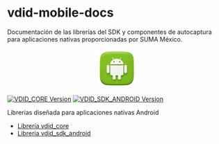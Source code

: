 # vdid-mobile-docs

Documentación de las librerías del SDK y componentes de autocaptura para aplicaciones nativas proporcionadas por SUMA México.

<p align="center">
  <img src="./assets/android.png" width="90" alt="Android Logo" />
</p>

<a href="https://central.sonatype.com/artifact/com.sumamexico/vdid_core/1.0.0" target="_blank"><img src="https://img.shields.io/maven-central/v/com.sumamexico/vdid_core?versionPrefix=1.0.0&style=plastic&label=vdid_core&color=7F55B1
" alt="VDID_CORE Version" /></a>
<a href="https://central.sonatype.com/artifact/com.sumamexico/vdid_sdk_android/1.0.0" target="_blank"><img src="https://img.shields.io/maven-central/v/com.sumamexico/vdid_sdk_android?versionPrefix=1.0.0&style=plastic&label=vdid_sdk_android&color=3A59D1" alt="VDID_SDK_ANDROID Version" /></a>

Librerias diseñada para aplicaciones nativas Android

- [Librería vdid_core](/android/LibraryVdidCore.md)
- [Librería vdid_sdk_android](/android/LibraryVdidSdkAndroid.md)
